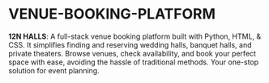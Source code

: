 # VENUE-BOOKING-PLATFORM
**12N HALLS**: A full-stack venue booking platform built with Python, HTML, &amp; CSS. It simplifies finding and reserving wedding halls, banquet halls, and private theaters. Browse venues, check availability, and book your perfect space with ease, avoiding the hassle of traditional methods. Your one-stop solution for event planning.
